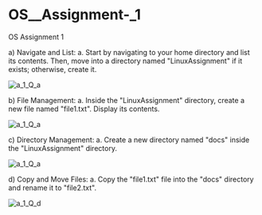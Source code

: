 # OS__Assignment-_1
OS Assignment 1

a) Navigate and List:
a. Start by navigating to your home directory and list its contents. Then, move into a 
directory named "LinuxAssignment" if it exists; otherwise, create it.



![a_1_Q_a](https://github.com/SaurabhDadhe/OS__Assignment-_1/assets/103322970/19701ebc-aa76-4adc-9930-8201b1e88d1a)



b) File Management:
a. Inside the "LinuxAssignment" directory, create a new file named "file1.txt". Display its 
contents. 


![a_1_Q_a](https://github.com/SaurabhDadhe/OS__Assignment-_1/assets/103322970/3c0a79b5-1889-432a-9b0b-70433ae0d2b4)



c) Directory Management:
a. Create a new directory named "docs" inside the "LinuxAssignment" directory. 


![a_1_Q_a](https://github.com/SaurabhDadhe/OS__Assignment-_1/assets/103322970/b092d2a5-faf1-4cfd-b5a2-20f5bfe55e9d)


d) Copy and Move Files:
a. Copy the "file1.txt" file into the "docs" directory and rename it to "file2.txt".



![a_1_Q_d](https://github.com/SaurabhDadhe/OS__Assignment-_1/assets/103322970/84ab372f-3af5-454b-b59d-3b17b8b95dd4)
